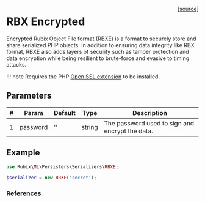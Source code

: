 <span style="float:right;"><a href="https://github.com/RubixML/Extras/blob/master/src/Persisters/Serializers/RBXE.php">[source]</a></span>

# RBX Encrypted
Encrypted Rubix Object File format (RBXE) is a format to securely store and share serialized PHP objects. In addition to ensuring data integrity like RBX format, RBXE also adds layers of security such as tamper protection and data encryption while being resilient to brute-force and evasive to timing attacks.

!!! note
    Requires the PHP [Open SSL extension](https://www.php.net/manual/en/book.openssl.php) to be installed.

## Parameters
| # | Param | Default | Type | Description |
|---|---|---|---|---|
| 1 | password | '' | string | The password used to sign and encrypt the data. |

## Example
```php
use Rubix\ML\Persisters\Serializers\RBXE;

$serializer = new RBXE('secret');
```

### References
[^1]: H. Krawczyk et al. (1997). HMAC: Keyed-Hashing for Message Authentication.
[^2]: M. Bellare et al. (2007). Authenticated Encryption: Relations among notions and analysis of the generic composition paradigm.
